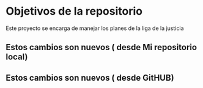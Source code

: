 # Objetivos de la repositorio

Este proyecto se encarga de manejar los planes de la liga de la justicia


## Estos cambios son nuevos ( desde Mi repositorio local)
## Estos cambios son nuevos ( desde GitHUB) 
